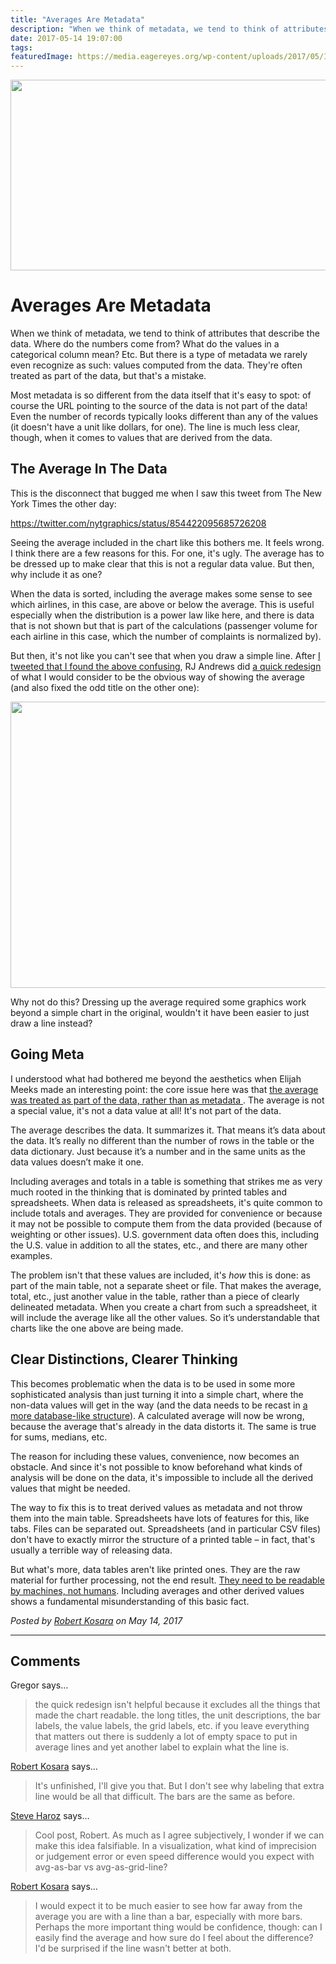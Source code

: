 ```yaml
---
title: "Averages Are Metadata"
description: "When we think of metadata, we tend to think of attributes that describe the data. Where do the numbers come from? What do the values in a categorical column mean? Etc. But there is a type of metadata we rarely even recognize as such: values computed from the data. They're often treated as part of the data, but that's a mistake."
date: 2017-05-14 19:07:00
tags: 
featuredImage: https://media.eagereyes.org/wp-content/uploads/2017/05/Image-4-30-17-9-47-PM.jpeg
---
```


<p><img src="https://media.eagereyes.org/wp-content/uploads/2017/05/Image-4-30-17-9-47-PM.jpeg" width="624" height="305" /></p>


# Averages Are Metadata

When we think of metadata, we tend to think of attributes that describe the data. Where do the numbers come from? What do the values in a categorical column mean? Etc. But there is a type of metadata we rarely even recognize as such: values computed from the data. They're often treated as part of the data, but that's a mistake.

Most metadata is so different from the data itself that it's easy to spot: of course the URL pointing to the source of the data is not part of the data! Even the number of records typically looks different than any of the values (it doesn't have a unit like dollars, for one). The line is much less clear, though, when it comes to values that are derived from the data.

## The Average In The Data

This is the disconnect that bugged me when I saw this tweet from The New York Times the other day:

https://twitter.com/nytgraphics/status/854422095685726208

Seeing the average included in the chart like this bothers me. It feels wrong. I think there are a few reasons for this. For one, it's ugly. The average has to be dressed up to make clear that this is not a regular data value. But then, why include it as one?

When the data is sorted, including the average makes some sense to see which airlines, in this case, are above or below the average. This is useful especially when the distribution is a power law like here, and there is data that is not shown but that is part of the calculations (passenger volume for each airline in this case, which the number of complaints is normalized by).

But then, it's not like you can't see that when you draw a simple line. After <a href="https://twitter.com/eagereyes/status/854424631213568000">I tweeted that I found the above confusing</a>, RJ Andrews did <a href="https://twitter.com/infowetrust/status/854503656288264192">a quick redesign</a> of what I would consider to be the obvious way of showing the average (and also fixed the odd title on the other one):

<img class="alignnone size-full wp-image-10055" src="https://eagereyes.org/wp-content/uploads/2017/05/Image-4-30-17-9-50-PM.jpeg" width="1172" height="458" />

Why not do this? Dressing up the average required some graphics work beyond a simple chart in the original, wouldn't it have been easier to just draw a line instead?

## Going Meta

I understood what had bothered me beyond the aesthetics when Elijah Meeks made an interesting point: the core issue here was that <a href="https://twitter.com/Elijah_Meeks/status/854429661979332608">the average was treated as part of the data, rather than as metadata </a>. The average is not a special value, it's not a data value at all! It's not part of the data.

The average describes the data. It summarizes it. That means it’s data about the data. It’s really no different than the number of rows in the table or the data dictionary. Just because it’s a number and in the same units as the data values doesn’t make it one.

Including averages and totals in a table is something that strikes me as very much rooted in the thinking that is dominated by printed tables and spreadsheets. When data is released as spreadsheets, it's quite common to include totals and averages. They are provided for convenience or because it may not be possible to compute them from the data provided (because of weighting or other issues). U.S. government data often does this, including the U.S. value in addition to all the states, etc., and there are many other examples.

The problem isn't that these values are included, it's <em>how</em> this is done: as part of the main table, not a separate sheet or file. That makes the average, total, etc., just another value in the table, rather than a piece of clearly delineated metadata. When you create a chart from such a spreadsheet, it will include the average like all the other values. So it’s understandable that charts like the one above are being made.

## Clear Distinctions, Clearer Thinking

This becomes problematic when the data is to be used in some more sophisticated analysis than just turning it into a simple chart, where the non-data values will get in the way (and the data needs to be recast in <a href="https://eagereyes.org/basics/spreadsheet-thinking-vs-database-thinking">a more database-like structure</a>). A calculated average will now be wrong, because the average that's already in the data distorts it. The same is true for sums, medians, etc.

The reason for including these values, convenience, now becomes an obstacle. And since it's not possible to know beforehand what kinds of analysis will be done on the data, it's impossible to include all the derived values that might be needed.

The way to fix this is to treat derived values as metadata and not throw them into the main table. Spreadsheets have lots of features for this, like tabs. Files can be separated out. Spreadsheets (and in particular CSV files) don't have to exactly mirror the structure of a printed table – in fact, that's usually a terrible way of releasing data.

But what's more, data tables aren't like printed ones. They are the raw material for further processing, not the end result. <a href="https://eagereyes.org/data/dish-best-served-raw">They need to be readable by machines, not humans</a>. Including averages and other derived values shows a fundamental misunderstanding of this basic fact.


_Posted by <a href="/about">Robert Kosara</a> on May 14, 2017_


<aside class="comments">

---
## Comments

Gregor says…
>	the quick redesign isn't helpful because it excludes all the things that made the chart readable. the long titles, the unit descriptions, the bar labels, the value labels, the grid labels, etc. if you leave everything that matters out there is suddenly a lot of empty space to put in average lines and yet another label to explain what the line is.

<a href="http://eagereyes.org/about" rel="nofollow noopener" target="_blank">Robert Kosara</a> says…
>	It's unfinished, I'll give you that. But I don't see why labeling that extra line would be all that difficult. The bars are the same as before.

<a href="http://steveharoz.com" rel="nofollow noopener" target="_blank">Steve Haroz</a> says…
>	Cool post, Robert. As much as I agree subjectively, I wonder if we can make this idea falsifiable. In a visualization, what kind of imprecision or judgement error or even speed difference would you expect with avg-as-bar vs avg-as-grid-line?

<a href="http://eagereyes.org/about" rel="nofollow noopener" target="_blank">Robert Kosara</a> says…
>	I would expect it to be much easier to see how far away from the average you are with a line than a bar, especially with more bars. Perhaps the more important thing would be confidence, though: can I easily find the average and how sure do I feel about the difference? I'd be surprised if the line wasn't better at both.

</aside>

